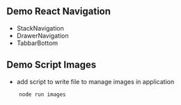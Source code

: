 ## Demo React Navigation

- StackNavigation
- DrawerNavigation
- TabbarBottom

## Demo Script Images

- add script to write file to manage images in application
```
    node run images
```
